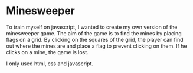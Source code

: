 # Minesweeper

To train myself on javascript, I wanted to create my own version of the minesweeper game. 
The aim of the game is to find the mines by placing flags on a grid. By clicking on the squares of the grid, the player can find out where the mines are and place a flag to prevent clicking on them. If he clicks on a mine, the game is lost.

I only used html, css and javascript.